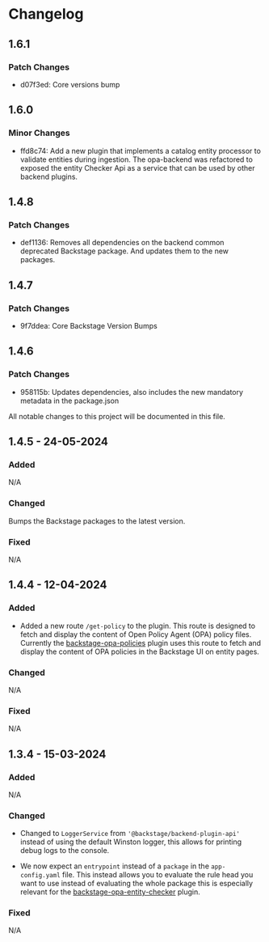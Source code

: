 # Changelog

## 1.6.1

### Patch Changes

- d07f3ed: Core versions bump

## 1.6.0

### Minor Changes

- ffd8c74: Add a new plugin that implements a catalog entity processor to validate entities during ingestion. The opa-backend was refactored to exposed the entity Checker Api as a service that can be used by other backend plugins.

## 1.4.8

### Patch Changes

- def1136: Removes all dependencies on the backend common deprecated Backstage package. And updates them to the new packages.

## 1.4.7

### Patch Changes

- 9f7ddea: Core Backstage Version Bumps

## 1.4.6

### Patch Changes

- 958115b: Updates dependencies, also includes the new mandatory metadata in the package.json

All notable changes to this project will be documented in this file.

## 1.4.5 - 24-05-2024

### Added

N/A

### Changed

Bumps the Backstage packages to the latest version.

### Fixed

N/A

## 1.4.4 - 12-04-2024

### Added

- Added a new route `/get-policy` to the plugin. This route is designed to fetch and display the content of Open Policy Agent (OPA) policy files. Currently the [backstage-opa-policies](../backstage-opa-policies/README.md) plugin uses this route to fetch and display the content of OPA policies in the Backstage UI on entity pages.

### Changed

N/A

### Fixed

N/A

## 1.3.4 - 15-03-2024

### Added

N/A

### Changed

- Changed to `LoggerService` from `'@backstage/backend-plugin-api'` instead of using the default Winston logger, this allows for printing debug logs to the console.

- We now expect an `entrypoint` instead of a `package` in the `app-config.yaml` file. This instead allows you to evaluate the rule head you want to use instead of evaluating the whole package this is especially relevant for the [backstage-opa-entity-checker](../backstage-opa-entity-checker/README.md) plugin.

### Fixed

N/A
